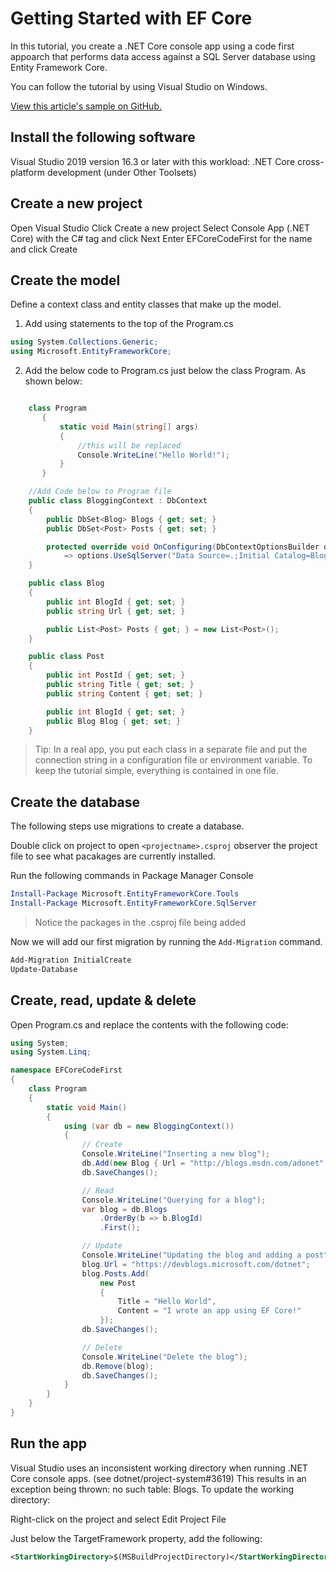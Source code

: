 # Getting Started with EF Core


In this tutorial, you create a .NET Core console app using a code first appoarch that performs data access against a SQL Server database using Entity Framework Core.

You can follow the tutorial by using Visual Studio on Windows.

[View this article's sample on GitHub.](https://github.com/aspnet/EntityFramework.Docs/tree/master/samples/core/GetStarted)

## Install the following software

Visual Studio 2019 version 16.3 or later with this workload:
.NET Core cross-platform development (under Other Toolsets)

## Create a new project

Open Visual Studio
Click Create a new project
Select Console App (.NET Core) with the C# tag and click Next
Enter EFCoreCodeFirst for the name and click Create

## Create the model

Define a context class and entity classes that make up the model.

1. Add using statements to the top of the Program.cs

```C#
using System.Collections.Generic;
using Microsoft.EntityFrameworkCore;
```

2. Add the below code to Program.cs just below the class Program.  As shown below:


```C#

    class Program
       {
           static void Main(string[] args)
           {
               //this will be replaced
               Console.WriteLine("Hello World!");
           }
       }

    //Add Code below to Program file  
    public class BloggingContext : DbContext
    {
        public DbSet<Blog> Blogs { get; set; }
        public DbSet<Post> Posts { get; set; }

        protected override void OnConfiguring(DbContextOptionsBuilder options)
            => options.UseSqlServer("Data Source=.;Initial Catalog=Blogging;Integrated Security=True");
    }

    public class Blog
    {
        public int BlogId { get; set; }
        public string Url { get; set; }

        public List<Post> Posts { get; } = new List<Post>();
    }

    public class Post
    {
        public int PostId { get; set; }
        public string Title { get; set; }
        public string Content { get; set; }

        public int BlogId { get; set; }
        public Blog Blog { get; set; }
    }


```



> Tip: In a real app, you put each class in a separate file and put the connection string in a configuration file or environment variable. To keep the tutorial simple, everything is contained in one file.

## Create the database

The following steps use migrations to create a database.

Double click on project to open `<projectname>.csproj`
observer the project file to see what pacakages are currently installed.

Run the following commands in Package Manager Console

```powershell
Install-Package Microsoft.EntityFrameworkCore.Tools
Install-Package Microsoft.EntityFrameworkCore.SqlServer
```
>Notice the packages in the .csproj file being added

Now we will add our first migration by running the `Add-Migration` command.
```powershell
Add-Migration InitialCreate
Update-Database
```

## Create, read, update & delete

Open Program.cs and replace the contents with the following code:

```C#
using System;
using System.Linq;

namespace EFCoreCodeFirst
{
    class Program
    {
        static void Main()
        {
            using (var db = new BloggingContext())
            {
                // Create
                Console.WriteLine("Inserting a new blog");
                db.Add(new Blog { Url = "http://blogs.msdn.com/adonet" });
                db.SaveChanges();

                // Read
                Console.WriteLine("Querying for a blog");
                var blog = db.Blogs
                    .OrderBy(b => b.BlogId)
                    .First();

                // Update
                Console.WriteLine("Updating the blog and adding a post");
                blog.Url = "https://devblogs.microsoft.com/dotnet";
                blog.Posts.Add(
                    new Post
                    {
                        Title = "Hello World",
                        Content = "I wrote an app using EF Core!"
                    });
                db.SaveChanges();

                // Delete
                Console.WriteLine("Delete the blog");
                db.Remove(blog);
                db.SaveChanges();
            }
        }
    }
}
```


## Run the app

Visual Studio uses an inconsistent working directory when running .NET Core console apps. (see dotnet/project-system#3619) This results in an exception being thrown: no such table: Blogs. To update the working directory:

Right-click on the project and select Edit Project File

Just below the TargetFramework property, add the following:

```xml
<StartWorkingDirectory>$(MSBuildProjectDirectory)</StartWorkingDirectory>
```
